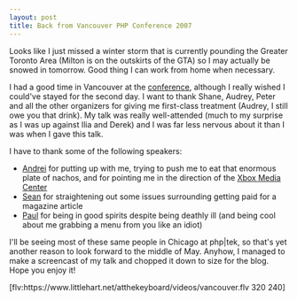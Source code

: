 ```yaml
--- 
layout: post
title: Back from Vancouver PHP Conference 2007
---
```

<p>Looks like I just missed a winter storm that is currently pounding the Greater Toronto Area (Milton is on the outskirts of the GTA) so I may actually be snowed in tomorrow.  Good thing I can work from home when necessary.</p>
<p>
I had a good time in Vancouver at the <a href="http://vancouver.php.net/php_conference">conference</a>, although I really wished I could've stayed for the second day.  I want to thank Shane, Audrey, Peter and all the other organizers for giving me first-class treatment (Audrey, I still owe you that drink).  My talk was really well-attended (much to my surprise as I was up against Ilia and Derek) and I was far less nervous about it than I was when I gave this talk.</p>
I have to thank some of the following speakers:
<ul>
<li><a href="http://gravatonic.com">Andrei</a> for putting up with me, trying to push me to eat that enormous plate of nachos, and for pointing me in the direction of the <a href="http://www.xboxmediacenter.com/">Xbox Media Center</a></li>
<li><a href="http://blog.phpdoc.info">Sean</a> for straightening out some issues surrounding getting paid for a magazine article</li>
<li><a href="http://www.preinheimer.com/">Paul</a> for being in good spirits despite being deathly ill (and being cool about me grabbing a menu from you like an idiot)</li>
</ul>
<p>
I'll be seeing most of these same people in Chicago at php|tek, so that's yet another reason to look forward to the middle of May.  Anyhow, I managed to make a screencast of my talk and chopped it down to size for the blog.  Hope you enjoy it!
</p>
<p>
[flv:https://www.littlehart.net/atthekeyboard/videos/vancouver.flv 320 240]
</p>
